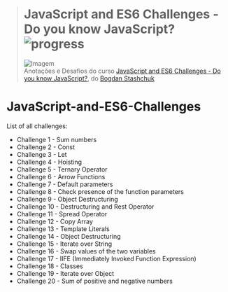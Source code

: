># **JavaScript and ES6 Challenges - Do you know JavaScript?** ![progress](http://progressed.io/bar/34?title=completed "progress")
> ![Imagem](https://udemy-images.udemy.com/course/750x422/1700334_1192.jpg)  
> Anotações e Desafios do curso [JavaScript and ES6 Challenges - Do you know JavaScript?](https://www.udemy.com/javascript-and-es6-challenges/), do [Bogdan Stashchuk](https://www.udemy.com/user/bogdanstashchuk/)

# JavaScript-and-ES6-Challenges


List of all challenges:

- Challenge 1 - Sum numbers
- Challenge 2 - Const
- Challenge 3 - Let
- Challenge 4 - Hoisting
- Challenge 5 - Ternary Operator
- Challenge 6 - Arrow Functions
- Challenge 7 - Default parameters
- Challenge 8 - Check presence of the function parameters
- Challenge 9 - Object Destructuring
- Challenge 10 - Destructuring and Rest Operator
- Challenge 11 - Spread Operator
- Challenge 12 - Copy Array
- Challenge 13 - Template Literals
- Challenge 14 - Object Destructuring
- Challenge 15 - Iterate over String
- Challenge 16 - Swap values of the two variables
- Challenge 17 - IIFE (Immediately Invoked Function Expression)
- Challenge 18 - Classes
- Challenge 19 - Iterate over Object
- Challenge 20 - Sum of positive and negative numbers
